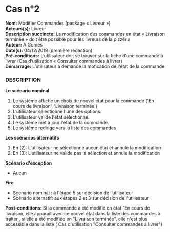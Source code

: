 # Cas  n°2

**Nom:** Modifier Commandes (package « Livreur »)<br>
**Acteurs(s):** Livreur<br>
**Description succincte:** La modification des commandes en état « Livraison terminée » doit être possible pour les livreurs de la pizzéria<br>
**Auteur:** A Gomes<br>
**Date(s):** 04/12/2019 (première rédaction)<br>
**Pré-conditions:** L’utilisateur doit se trouver sur la fiche d'une commande à livrer (Cas d’utilisation « Consulter commandes à livrer)<br>
**Démarrage:** L’utilisateur a demandé la mofication de l'état de la commande<br>

### **DESCRIPTION**

**Le scénario nominal**<br>
1.	Le système affiche un choix de nouvel état pour la commande ('En cours de livraison', 'Livraison terminée')
2.	L’utilisateur sélectionne l'une des options.
3.	L’utilisateur valide l'état sélectionné.
4.	Le système met à jour l'état de la commande.
5.	Le système redirige vers la liste des commandes


**Les scénarios alternatifs**<br>
1.  En (2): L’utilisateur ne sélectionne aucun état et annule la modification
2.  En (3): L'utilisateur ne valide pas la sélection et annule la modification

**Scénario d'exception**<br>
- Aucun

**Fin:** 
- Scenario nominal : à l'étape 5 sur décision de l’utilisateur
- Scénario alternatif: aux étapes 2 et 3 sur décision de l'utilisateur

**Post-conditions:** Si la commande a été modifié en état "En cours de livraison, elle apparaît avec ce nouvel état dans la liste des commandes à traiter , si elle a été modifiée en "Livraison terminée", elle n'est plus accessible dans la liste ( Cas d'utilisation "Consulter commandes à livrer")
